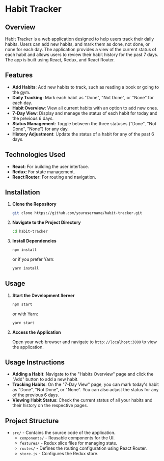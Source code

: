 # Habit Tracker

## Overview

Habit Tracker is a web application designed to help users track their daily habits. Users can add new habits, and mark them as done, not done, or none for each day. The application provides a view of the current status of each habit and allows users to review their habit history for the past 7 days. The app is built using React, Redux, and React Router.

## Features

- **Add Habits**: Add new habits to track, such as reading a book or going to the gym.
- **Daily Tracking**: Mark each habit as "Done", "Not Done", or "None" for each day.
- **Habit Overview**: View all current habits with an option to add new ones.
- **7-Day View**: Display and manage the status of each habit for today and the previous 6 days.
- **Status Management**: Toggle between the three statuses ("Done", "Not Done", "None") for any day.
- **History Adjustment**: Update the status of a habit for any of the past 6 days.

## Technologies Used

- **React**: For building the user interface.
- **Redux**: For state management.
- **React Router**: For routing and navigation.

## Installation

1. **Clone the Repository**

   ```bash
   git clone https://github.com/yourusername/habit-tracker.git
   ```

2. **Navigate to the Project Directory**

   ```bash
   cd habit-tracker
   ```

3. **Install Dependencies**

   ```bash
   npm install
   ```

   or if you prefer Yarn:

   ```bash
   yarn install
   ```

## Usage

1. **Start the Development Server**

   ```bash
   npm start
   ```

   or with Yarn:

   ```bash
   yarn start
   ```

2. **Access the Application**

   Open your web browser and navigate to `http://localhost:3000` to view the application.

## Usage Instructions

- **Adding a Habit**: Navigate to the "Habits Overview" page and click the "Add" button to add a new habit.
- **Tracking Habits**: On the "7-Day View" page, you can mark today's habit as "Done", "Not Done", or "None". You can also adjust the status for any of the previous 6 days.
- **Viewing Habit Status**: Check the current status of all your habits and their history on the respective pages.

## Project Structure

- `src/` - Contains the source code of the application.
  - `components/` - Reusable components for the UI.
  - `features/` - Redux slice files for managing state.
  - `routes/` - Defines the routing configuration using React Router.
  - `store.js` - Configures the Redux store.
